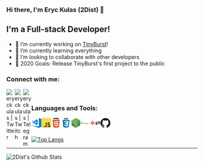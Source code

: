 ### Hi there, I'm Eryc Kulas (2Dist) 👋

## I'm a Full-stack Developer!
- 🔭 I’m currently working on [TinyBurst](https://twitter.com/tinyburst)!
- 🌱 I’m currently learning everything 
- 👯 I’m looking to collaborate with other developers
- 🥅 2020 Goals: Release TinyBurst's first project to the public

### Connect with me:

[<img align="left" alt="eryckulas | Twitter" width="22px" src="https://cdn.jsdelivr.net/npm/simple-icons@v3/icons/twitter.svg" />][twitter]
[<img align="left" alt="eryckulas | Twitch" width="22px" src="https://cdn.jsdelivr.net/npm/simple-icons@v3/icons/twitch.svg" />][twitch]
[<img align="left" alt="eryckulas | Telegram" width="22px" src="https://cdn.jsdelivr.net/npm/simple-icons@v3/icons/telegram.svg" />][telegram]
<br />

### Languages and Tools:

<img align="left" alt="Visual Studio Code" width="26px" src="https://raw.githubusercontent.com/github/explore/80688e429a7d4ef2fca1e82350fe8e3517d3494d/topics/visual-studio-code/visual-studio-code.png" />
<img align="left" alt="JavaScript" width="26px" src="https://raw.githubusercontent.com/github/explore/80688e429a7d4ef2fca1e82350fe8e3517d3494d/topics/javascript/javascript.png" />
<img align="left" alt="HTML5" width="26px" src="https://raw.githubusercontent.com/github/explore/80688e429a7d4ef2fca1e82350fe8e3517d3494d/topics/html/html.png" />
<img align="left" alt="CSS3" width="26px" src="https://raw.githubusercontent.com/github/explore/80688e429a7d4ef2fca1e82350fe8e3517d3494d/topics/css/css.png" />
<img align="left" alt="Node.js" width="26px" src="https://raw.githubusercontent.com/github/explore/80688e429a7d4ef2fca1e82350fe8e3517d3494d/topics/nodejs/nodejs.png" />
<img align="left" alt="MongoDB" width="26px" src="https://raw.githubusercontent.com/github/explore/80688e429a7d4ef2fca1e82350fe8e3517d3494d/topics/mongodb/mongodb.png" />
<img align="left" alt="Git" width="26px" src="https://raw.githubusercontent.com/github/explore/80688e429a7d4ef2fca1e82350fe8e3517d3494d/topics/git/git.png" />
<img align="left" alt="GitHub" width="26px" src="https://raw.githubusercontent.com/github/explore/78df643247d429f6cc873026c0622819ad797942/topics/github/github.png" />
<br />
<br />

[![Top Langs](https://github-readme-stats.vercel.app/api/top-langs/?username=eryckulas&layout=compact&hide_border=true&theme=radical)](https://github.com/eryckulas)

---

<img align="left" alt="2Dist's Github Stats" src="https://github-readme-stats.vercel.app/api?username=eryckulas&show_icons=true&hide_border=true&theme=radical" />

[twitter]: https://twitter.com/eryckulas
[twitch]: https://www.twitch.tv/eryckulas
[telegram]: https://t.me/eryckulas
